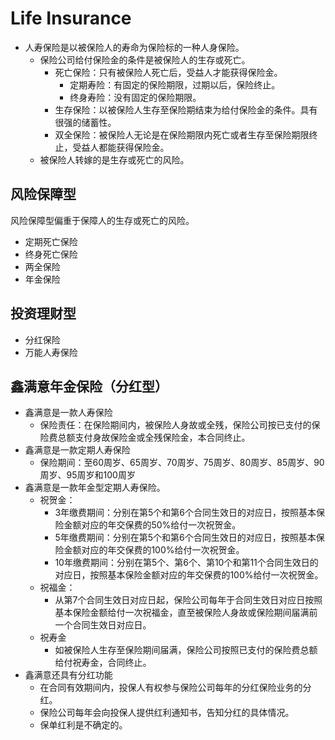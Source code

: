 # Life Insurance

- 人寿保险是以被保险人的寿命为保险标的一种人身保险。
  - 保险公司给付保险金的条件是被保险人的生存或死亡。
    - 死亡保险：只有被保险人死亡后，受益人才能获得保险金。
      - 定期寿险：有固定的保险期限，过期以后，保险终止。
      - 终身寿险：没有固定的保险期限。
    - 生存保险：以被保险人生存至保险期结束为给付保险金的条件。具有很强的储蓄性。
    - 双全保险：被保险人无论是在保险期限内死亡或者生存至保险期限终止，受益人都能获得保险金。
  - 被保险人转嫁的是生存或死亡的风险。

## 风险保障型
风险保障型偏重于保障人的生存或死亡的风险。
- 定期死亡保险
- 终身死亡保险
- 两全保险
- 年金保险



## 投资理财型
- 分红保险
- 万能人寿保险


## 鑫满意年金保险（分红型）
- 鑫满意是一款人寿保险
  - 保险责任：在保险期间内，被保险人身故或全残，保险公司按已支付的保险费总额支付身故保险金或全残保险金，本合同终止。
- 鑫满意是一款定期人寿保险
  - 保险期间：至60周岁、65周岁、70周岁、75周岁、80周岁、85周岁、90周岁、95周岁和100周岁
- 鑫满意是一款年金型定期人寿保险。
  - 祝贺金：
    - 3年缴费期间：分别在第5个和第6个合同生效日的对应日，按照基本保险金额对应的年交保费的50%给付一次祝贺金。
    - 5年缴费期间：分别在第5个和第6个合同生效日的对应日，按照基本保险金额对应的年交保费的100%给付一次祝贺金。
    - 10年缴费期间：分别在第5个、第6个、第10个和第11个合同生效日的对应日，按照基本保险金额对应的年交保费的100%给付一次祝贺金。
  - 祝福金：
    - 从第7个合同生效日对应日起，保险公司每年于合同生效日对应日按照基本保险金额给付一次祝福金，直至被保险人身故或保险期间届满前一个合同生效日对应日。
  - 祝寿金
    - 如被保险人生存至保险期间届满，保险公司按照已支付的保险费总额给付祝寿金，合同终止。
- 鑫满意还具有分红功能
  - 在合同有效期间内，投保人有权参与保险公司每年的分红保险业务的分红。
  - 保险公司每年会向投保人提供红利通知书，告知分红的具体情况。
  - 保单红利是不确定的。
